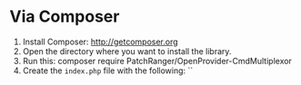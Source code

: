 # Via Composer
1. Install Composer: http://getcomposer.org
2. Open the directory where you want to install the library.
3. Run this:
  composer require PatchRanger/OpenProvider-CmdMultiplexor
4. Create the `index.php` file with the following:
``
<?php
require_once 'vendor/autoload.php';
require_once 'vendor/PatchRanger/index.php';
``

